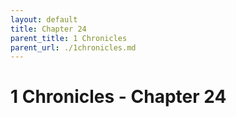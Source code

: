 ```yaml
---
layout: default
title: Chapter 24
parent_title: 1 Chronicles
parent_url: ./1chronicles.md
---
```


# 1 Chronicles - Chapter 24
